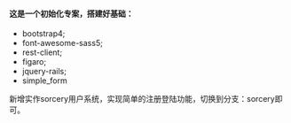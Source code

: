 #### 这是一个初始化专案，搭建好基础：
- bootstrap4;
- font-awesome-sass5;
- rest-client;
- figaro;
- jquery-rails;
- simple_form


新增实作sorcery用户系统，实现简单的注册登陆功能，切换到分支：sorcery即可。

